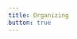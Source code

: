 ```yaml
---
title: Organizing
button: true
---
```


<!--
**Kubernetes Community Days** are community-organized events that gather adopters and technologists from open source and cloud native communities to learn, collaborate, and network to further advancement in cloud native computing.

Backed by the [Cloud Native Computing Foundation](https://cncf.io), which hosts Kubernetes, community-run events are meant to provide additional opportunities for speakers, practitioners, and end users to come together. Kubernetes Community Days will be run by local community members. Each event brings its own local flair, culture, diversity, and authenticity.

The Cloud Native Computing Foundation is here to support you as the organizer of your local Kubernetes Community Days event. The CNCF has defined specific event policies, guidelines, instructions, and some standards you will need to follow. We want it to serve as a useful tool of best practices to help you get started.

Kubernetes Community Days are non-commercial events and we expect them to run in accordance with the spirit of the community. This means making reasonable efforts to open the events to anyone in the community who wants to help organize, attend, or sponsor, regardless of affiliation. It also means avoiding sales pitches and focusing on educational and user-driven content.
-->
